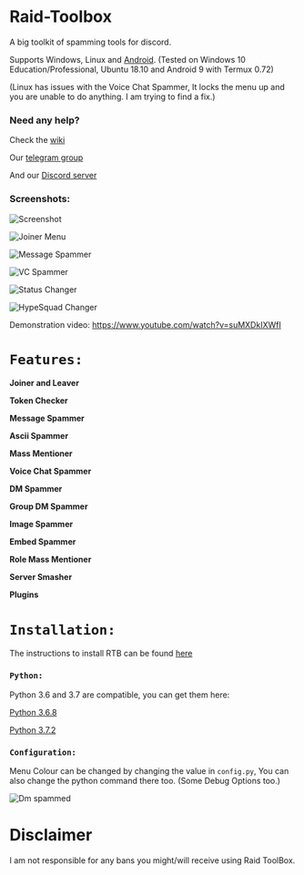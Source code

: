 # Raid-Toolbox

A big toolkit of spamming tools for discord.

Supports Windows, Linux and [Android](https://github.com/DeadBread76/Raid-Toolbox/wiki/How-to-set-up-Termux-to-run-RTB). (Tested on Windows 10 Education/Professional, Ubuntu 18.10 and Android 9 with Termux 0.72)

(Linux has issues with the Voice Chat Spammer, It locks the menu up and you are unable to do anything. I am trying to find a fix.)

### Need any help?

Check the [wiki](https://github.com/DeadBread76/Raid-Toolbox/wiki)

Our [telegram group](https://t.me/DeadBakery)

And our [Discord server](https://discord.gg/e2dc9Pt)

### Screenshots:

![Screenshot](https://i.imgur.com/hQAybRZ.png)

![Joiner Menu](https://i.imgur.com/HxF60E8.png)

![Message Spammer](https://i.imgur.com/18hMVMe.png)

![VC Spammer](https://i.imgur.com/Fius7ef.png)

![Status Changer](https://i.imgur.com/ZSM627j.png)

![HypeSquad Changer](https://i.imgur.com/9HDcbNw.png)

Demonstration video: https://www.youtube.com/watch?v=suMXDkIXWfI

# `Features:`

**Joiner and Leaver**

**Token Checker**

**Message Spammer**

**Ascii Spammer**

**Mass Mentioner**

**Voice Chat Spammer**

**DM Spammer**

**Group DM Spammer**

**Image Spammer**

**Embed Spammer**

**Role Mass Mentioner**

**Server Smasher**

**Plugins**

# `Installation:`

The instructions to install RTB can be found [here](https://github.com/DeadBread76/Raid-Toolbox/wiki/How-to-install-Python)


### `Python:`

Python 3.6 and 3.7 are compatible, you can get them here:

[Python 3.6.8](https://www.python.org/downloads/release/python-368/)

[Python 3.7.2](https://www.python.org/downloads/release/python-373/)


### `Configuration:`

Menu Colour can be changed by changing the value in `config.py`, You can also change the python command there too. (Some Debug Options too.)

![Dm spammed](http://i.imgur.com/FoVOBQml.jpg)

# **Disclaimer**

I am not responsible for any bans you might/will receive using Raid ToolBox.
